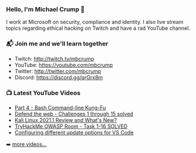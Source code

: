 ### Hello, I'm Michael Crump 👋

I work at Microsoft on security, compliance and identity. I also live stream topics regarding ethical hacking on Twitch and have a rad YouTube channel. 

### 📬 Join me and we'll learn together

- Twitch: http://twitch.tv/mbcrump
- YouTube: https://youtube.com/mbcrump
- Twitter: http://twitter.com/mbcrump
- Discord: https://discord.gg/qrGrx8m

### 📺 Latest YouTube Videos

<!-- YOUTUBE:START -->
- [Part 4 - Bash Command-line Kung-Fu](https://www.youtube.com/watch?v=I4ZBSBSmdJQ)
- [Defend the web - Challenges 1 through 15 solved](https://www.youtube.com/watch?v=xUKC0nyjzfM)
- [Kali Linux 2021.1 Review and What's New?](https://www.youtube.com/watch?v=rfIvTYKn1Bg)
- [TryHackMe OWASP Room - Task 1-16 SOLVED](https://www.youtube.com/watch?v=hyPOm6saHr4)
- [Configuring different update options for VS Code](https://www.youtube.com/watch?v=wWSftnxJtxs)
<!-- YOUTUBE:END -->

➡️ [more videos...](https://youtube.com/mbcrump)

